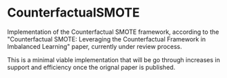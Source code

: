 # CounterfactualSMOTE
Implementation of the Counterfactual SMOTE framework, according to the "Counterfactual SMOTE: Leveraging the Counterfactual Framework in Imbalanced Learning" paper, currently under review process. 


This is a minimal viable implementation that will be go through increases in support and efficiency once the orignal paper is published. 

